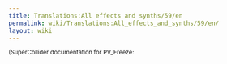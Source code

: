 ```yaml
---
title: Translations:All effects and synths/59/en
permalink: wiki/Translations:All_effects_and_synths/59/en/
layout: wiki
---
```


<small>(SuperCollider documentation for PV_Freeze:

